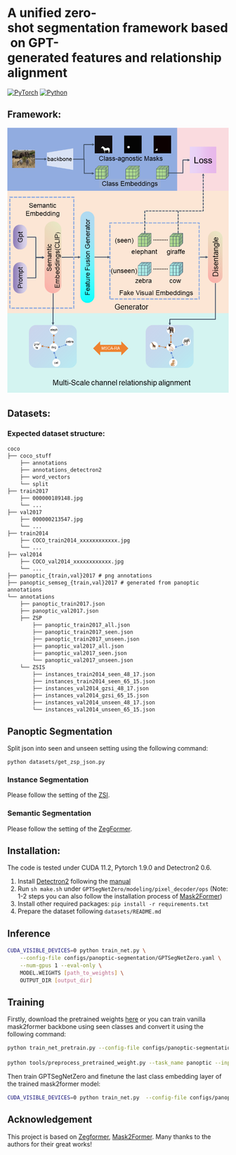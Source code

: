 # A unified zero-shot segmentation framework based on GPT-generated features and relationship alignment
[![PyTorch](https://img.shields.io/badge/PyTorch-1.9.0-%23EE4C2C.svg?style=&logo=PyTorch&logoColor=white)](https://pytorch.org/)
[![Python](https://img.shields.io/badge/Python-3.7%20|%203.8%20|%203.9-blue.svg?style=&logo=python&logoColor=ffdd54)](https://www.python.org/downloads/)
## Framework:
![framework](GPTSegNetZero/imgs/framework.png)
## Datasets:
### Expected dataset structure:

```
coco
├── coco_stuff
    ├── annotations
    ├── annotations_detectron2
    ├── word_vectors
    └── split
├── train2017
    ├── 000000189148.jpg
    └── ...
├── val2017
    ├── 000000213547.jpg
    └── ...
├── train2014
    ├── COCO_train2014_xxxxxxxxxxxx.jpg
    └── ...
├── val2014
    ├── COCO_val2014_xxxxxxxxxxxx.jpg
    └── ...
├── panoptic_{train,val}2017 # png annotations
├── panoptic_semseg_{train,val}2017 # generated from panoptic annotations
└── annotations
    ├── panoptic_train2017.json
    ├── panoptic_val2017.json
    ├── ZSP
        ├── panoptic_train2017_all.json
        ├── panoptic_train2017_seen.json
        ├── panoptic_train2017_unseen.json
        ├── panoptic_val2017_all.json
        ├── panoptic_val2017_seen.json
        └── panoptic_val2017_unseen.json
    └── ZSIS
        ├── instances_train2014_seen_48_17.json
        ├── instances_train2014_seen_65_15.json
        ├── instances_val2014_gzsi_48_17.json
        ├── instances_val2014_gzsi_65_15.json
        ├── instances_val2014_unseen_48_17.json
        └── instances_val2014_unseen_65_15.json

```
## Panoptic Segmentation

Split json into seen and unseen setting using the following command:

```
python datasets/get_zsp_json.py
```

### Instance Segmentation

Please follow the setting of the [ZSI](https://github.com/zhengye1995/Zero-shot-Instance-Segmentation).

### Semantic Segmentation

Please follow the setting of the [ZegFormer](https://github.com/dingjiansw101/ZegFormer).


## Installation:

The code is tested under CUDA 11.2, Pytorch 1.9.0 and Detectron2 0.6.

1. Install [Detectron2](https://github.com/facebookresearch/detectron2) following the [manual](https://detectron2.readthedocs.io/en/latest/)
2. Run `sh make.sh` under `GPTSegNetZero/modeling/pixel_decoder/ops`
(Note: 1-2 steps you can also follow the installation process of [Mask2Former](https://github.com/facebookresearch/Mask2Former))
3. Install other required packages: `pip install -r requirements.txt`
4. Prepare the dataset following `datasets/README.md`

## Inference

```bash
CUDA_VISIBLE_DEVICES=0 python train_net.py \
    --config-file configs/panoptic-segmentation/GPTSegNetZero.yaml \
    --num-gpus 1 --eval-only \
    MODEL.WEIGHTS [path_to_weights] \
    OUTPUT_DIR [output_dir]
```

## Training

Firstly, download the pretrained weights [here](https://drive.google.com/drive/folders/1ynhW1vc_KpLQC_O1MrSuRt4dn8ZYTwa4?usp=sharing) or you can train vanilla mask2former backbone using seen classes and convert it using the following command:

```bash
python train_net_pretrain.py --config-file configs/panoptic-segmentation/pretrain.yaml --num-gpus 8

python tools/preprocess_pretrained_weight.py --task_name panoptic --input_file panoptic_pretrain/model_final.pth
```

Then train GPTSegNetZero and finetune the last class embedding layer of the trained mask2former model:
```bash
CUDA_VISIBLE_DEVICES=0 python train_net.py  --config-file configs/panoptic-segmentation/GPTSegNetZero.yaml --num-gpus 1 MODEL.WEIGHTS pretrained_weight_panoptic.pth
```
## Acknowledgement

This project is based on [Zegformer](https://github.com/dingjiansw101/ZegFormer), [Mask2Former](https://github.com/facebookresearch/Mask2Former). Many thanks to the authors for their great works!



